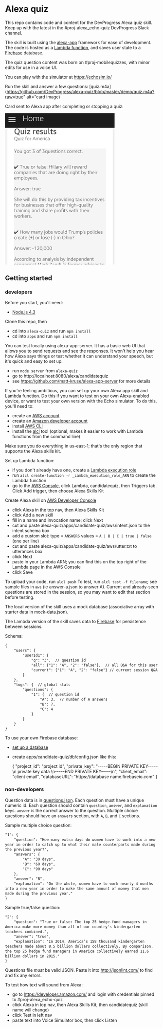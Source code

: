 # Alexa quiz

This repo contains code and content for the DevProgress Alexa quiz skill. Keep up with the latest in the #proj-alexa_echo-quiz DevProgress Slack channel.

The skill is built using the [alexa-app](https://github.com/matt-kruse/alexa-app) framework for ease of development.  The code is hosted as a [Lambda function](https://aws.amazon.com/lambda/), and saves user state to a [Firebase](https://firebase.google.com/) database.

The quiz question content was born on #proj-mobilequizzes, with minor edits for use in a voice UI.

You can play with the simulator at https://echosim.io/

Run the skill and answer a few questions: [quiz.m4a](https://github.com/DevProgress/alexa-quiz/blob/master/demo/quiz.m4a?raw=true" alt="card image)

Card sent to Alexa app after completing or stopping a quiz:

<img src="https://github.com/DevProgress/alexa-quiz/blob/master/demo/card.png?raw=true" alt="card image" width="360" />

## Getting started

### developers

Before you start, you'll need:

- [Node.js 4.3](https://nodejs.org/en/download/)

Clone this repo, then
- cd into `alexa-quiz` and run `npm install`
- cd into `apps` and run `npm install`

You can test locally using alexa-app-server. It has a basic web UI that allows you to send requests and see the responses.  It won't help you hear how Alexa says things or test whether it can understand your speech, but it's quick and easy to set up.

- run `node server` from `alexa-quiz`
- go to http://localhost:8080/alexa/candidatequiz
- see https://github.com/matt-kruse/alexa-app-server for more details

If you're feeling ambitious, you can set up your own Alexa app skill and Lambda function.  Do this if you want to test on your own Alexa-enabled device, or want to test your own version with the Echo simulator.  To do this, you'll need to:

- create an [AWS account](https://aws.amazon.com/getting-started/)
- create an [Amazon developer account](https://developer.amazon.com/)
- install [AWS CLI](https://aws.amazon.com/cli/)
- install the [alcl](https://github.com/kielni/alcl) tool (optional; makes it easier to work with Lambda functions from the command line)

Make sure you do everything in us-east-1; that's the only region that supports the Alexa skills kit.

Set up Lambda function:
- if you don't already have one, create a [Lambda execution role](http://docs.aws.amazon.com/lambda/latest/dg/with-s3-example-create-iam-role.html)
- run `alcl create-function -r _Lambda_execution_role_ARN` to create the Lambda function
- go to the [AWS Console](https://console.aws.amazon.com), click Lambda, candidatequiz, then Triggers tab.  Click Add trigger, then choose Alexa Skills Kit

Create Alexa skill on [AWS Developer Console](https://developer.amazon.com/edw/home.html#/skills/list)
- click Alexa in the top nav, then Alexa Skills Kit
- click Add a new skill
- fill in a name and invocation name; click Next
- cut and paste alexa-quiz/apps/candidate-quiz/aws/intent.json to the intent schema box
- add a custom slot: type = `ANSWERS`  values = `A | B | C | true | false` (one per line)
- cut and paste alexa-quiz/apps/candidate-quiz/aws/utter.txt to utterances box
- click Next
- paste in your Lambda ARN; you can find this on the top right of the Lambda page in the AWS Console
- click Save

To upload your code, run `alcl push`
To test, run `alcl test -f filename`; see sample files in `aws` (ie answer-a.json to answer A).  Current and already-seen questions are stored in the session, so you may want to edit that section before testing.

The local version of the skill uses a mock database (associative array with starter data in [mock-data.json](apps/candidate-quiz/db/mock-data.json)).

The Lambda version of the skill saves data to [Firebase](https://firebase.google.com) for persistence between sessions.

Schema:

    {
        "users": {
            "userId1": {
                "q": "3",  // question id
                "all": {"1": "A", "2": "false"},  // all Q&A for this user
                "current": {"1": "A", "2": "false"} // current session Q&A
            }
        },
        "logs": {  // global stats
            "questions": {
                "1": {  // question id
                    "A": 3,  // number of A answers
                    "B": 7,
                    "C": 4
                }
            }
        }
    }

To use your own Firebase database:
- [set up a database](https://firebase.google.com/docs/server/setup)
- create apps/candidate-quiz/db/config.json like this:


    {
      "project_id": "project id",
      "private_key": "-----BEGIN PRIVATE KEY-----\n private key data \n-----END PRIVATE KEY-----\n",
      "client_email": "client email",
      "databaseURL": "https://database name.firebaseio.com"
    }

### non-developers

Question data is in [questions.json](apps/candidate-quiz/questions.json).  Each question must have a unique numeric id.  Each question should contain `question`, `answer`, and `explanation` keys.  `answer` is the correct answer to the question.  Multiple choice questions should have an `answers` section, with `A`, `B`, and `C` sections.

Sample multiple choice question:

    "1": {
        "question": "How many extra days do women have to work into a new year in order to catch up to what their male counterparts made during the previous year?",
        "answers": {
            "A": "30 days",
            "B": "60 days",
            "C": "90 days"
        },
        "answer": "B",
        "explanation": "On the whole, women have to work nearly 4 months into a new year in order to make the same amount of money that men made during the previous year."
    }

Sample true/false question:

    "2": {
        "question": "True or false: The top 25 hedge-fund managers in America make more money than all of our country's kindergarten teachers combined.",
        "answer": "true",
        "explanation": "In 2014, America’s 158 thousand kindergarten teachers made about 8.5 billion dollars collectively. By comparison, the top 25 hedge fund managers in America collectively earned 11.6 billion dollars in 2015."
    }

Questions file *must* be valid JSON. Paste it into http://jsonlint.com/ to find and fix any errors.

To test how text will sound from Alexa:
- go to https://developer.amazon.com/ and login with credentials pinned to #proj-alexa_echo-quiz
- click Alexa in top nav, then Alexa Skills Kit, then candidatequiz (skill name will change)
- click Test in left nav
- paste text into Voice Simulator box, then click Listen
